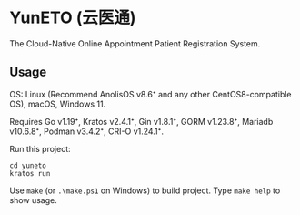 # YunETO (云医通) 
The Cloud-Native Online Appointment Patient Registration System.

## Usage

OS: Linux (Recommend AnolisOS v8.6⁺ and any other CentOS8-compatible OS), macOS, Windows 11.

Requires Go v1.19⁺, Kratos v2.4.1⁺, Gin v1.8.1⁺, GORM v1.23.8⁺, Mariadb v10.6.8⁺, Podman v3.4.2⁺, CRI-O v1.24.1⁺.

Run this project:

```shell
cd yuneto
kratos run
```

Use `make` (or `.\make.ps1` on Windows) to build project. Type `make help` to show usage.
